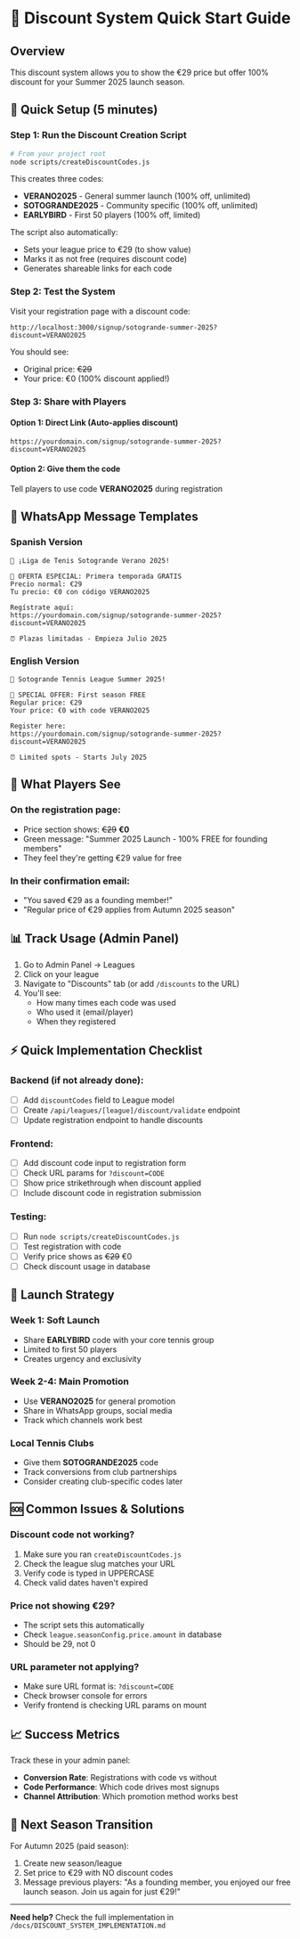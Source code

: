 # 🎾 Discount System Quick Start Guide

## Overview
This discount system allows you to show the €29 price but offer 100% discount for your Summer 2025 launch season.

## 🚀 Quick Setup (5 minutes)

### Step 1: Run the Discount Creation Script
```bash
# From your project root
node scripts/createDiscountCodes.js
```

This creates three codes:
- **VERANO2025** - General summer launch (100% off, unlimited)
- **SOTOGRANDE2025** - Community specific (100% off, unlimited)  
- **EARLYBIRD** - First 50 players (100% off, limited)

The script also automatically:
- Sets your league price to €29 (to show value)
- Marks it as not free (requires discount code)
- Generates shareable links for each code

### Step 2: Test the System
Visit your registration page with a discount code:
```
http://localhost:3000/signup/sotogrande-summer-2025?discount=VERANO2025
```

You should see:
- Original price: ~~€29~~
- Your price: €0 (100% discount applied!)

### Step 3: Share with Players

#### Option 1: Direct Link (Auto-applies discount)
```
https://yourdomain.com/signup/sotogrande-summer-2025?discount=VERANO2025
```

#### Option 2: Give them the code
Tell players to use code **VERANO2025** during registration

## 📱 WhatsApp Message Templates

### Spanish Version
```
🎾 ¡Liga de Tenis Sotogrande Verano 2025! 

🎁 OFERTA ESPECIAL: Primera temporada GRATIS
Precio normal: €29
Tu precio: €0 con código VERANO2025

Regístrate aquí:
https://yourdomain.com/signup/sotogrande-summer-2025?discount=VERANO2025

⏰ Plazas limitadas - Empieza Julio 2025
```

### English Version
```
🎾 Sotogrande Tennis League Summer 2025!

🎁 SPECIAL OFFER: First season FREE
Regular price: €29
Your price: €0 with code VERANO2025

Register here:
https://yourdomain.com/signup/sotogrande-summer-2025?discount=VERANO2025

⏰ Limited spots - Starts July 2025
```

## 🎯 What Players See

### On the registration page:
- Price section shows: ~~€29~~ **€0** 
- Green message: "Summer 2025 Launch - 100% FREE for founding members"
- They feel they're getting €29 value for free

### In their confirmation email:
- "You saved €29 as a founding member!"
- "Regular price of €29 applies from Autumn 2025 season"

## 📊 Track Usage (Admin Panel)

1. Go to Admin Panel → Leagues
2. Click on your league
3. Navigate to "Discounts" tab (or add `/discounts` to the URL)
4. You'll see:
   - How many times each code was used
   - Who used it (email/player)
   - When they registered

## ⚡ Quick Implementation Checklist

### Backend (if not already done):
- [ ] Add `discountCodes` field to League model
- [ ] Create `/api/leagues/[league]/discount/validate` endpoint
- [ ] Update registration endpoint to handle discounts

### Frontend:
- [ ] Add discount code input to registration form
- [ ] Check URL params for `?discount=CODE`
- [ ] Show price strikethrough when discount applied
- [ ] Include discount code in registration submission

### Testing:
- [ ] Run `node scripts/createDiscountCodes.js`
- [ ] Test registration with code
- [ ] Verify price shows as ~~€29~~ €0
- [ ] Check discount usage in database

## 🎉 Launch Strategy

### Week 1: Soft Launch
- Share **EARLYBIRD** code with your core tennis group
- Limited to first 50 players
- Creates urgency and exclusivity

### Week 2-4: Main Promotion
- Use **VERANO2025** for general promotion
- Share in WhatsApp groups, social media
- Track which channels work best

### Local Tennis Clubs
- Give them **SOTOGRANDE2025** code
- Track conversions from club partnerships
- Consider creating club-specific codes later

## 🆘 Common Issues & Solutions

### Discount code not working?
1. Make sure you ran `createDiscountCodes.js`
2. Check the league slug matches your URL
3. Verify code is typed in UPPERCASE
4. Check valid dates haven't expired

### Price not showing €29?
- The script sets this automatically
- Check `league.seasonConfig.price.amount` in database
- Should be 29, not 0

### URL parameter not applying?
- Make sure URL format is: `?discount=CODE`
- Check browser console for errors
- Verify frontend is checking URL params on mount

## 📈 Success Metrics

Track these in your admin panel:
- **Conversion Rate**: Registrations with code vs without
- **Code Performance**: Which code drives most signups
- **Channel Attribution**: Which promotion method works best

## 🔄 Next Season Transition

For Autumn 2025 (paid season):
1. Create new season/league
2. Set price to €29 with NO discount codes
3. Message previous players: "As a founding member, you enjoyed our free launch season. Join us again for just €29!"

---

**Need help?** Check the full implementation in `/docs/DISCOUNT_SYSTEM_IMPLEMENTATION.md`
